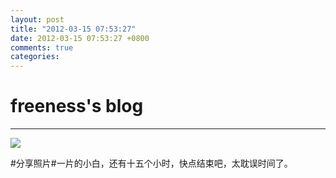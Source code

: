 ```yaml
---
layout: post
title: "2012-03-15 07:53:27"
date: 2012-03-15 07:53:27 +0800
comments: true
categories: 
---
```


# freeness's blog

----------

![](http://okqmqrbgo.bkt.clouddn.com/201203150753271.jpg)

>
\#分享照片\#一片的小白，还有十五个小时，快点结束吧，太耽误时间了。